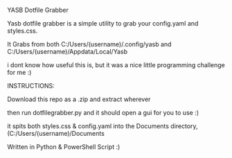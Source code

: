 YASB Dotfile Grabber

Yasb dotfile grabber is a simple utility to grab your config.yaml and styles.css.

It Grabs from both C:/Users/(username)/.config/yasb and 
C:/Users/(username)/Appdata/Local/Yasb

i dont know how useful this is, but it was a nice little programming challenge for me :)

INSTRUCTIONS:

Download this repo as a .zip and extract wherever

then run dotfilegrabber.py and it should open a gui for you to use :)

it spits both styles.css & config.yaml into the Documents directory,
(C:/Users/(username)/Documents

Written in Python & PowerShell Script :)
